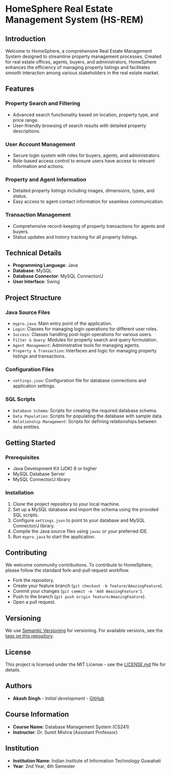 # HomeSphere Real Estate Management System (HS-REM)

## Introduction
Welcome to HomeSphere, a comprehensive Real Estate Management System designed to streamline property management processes. Created for real estate offices, agents, buyers, and administrators, HomeSphere enhances the efficiency of managing property listings and facilitates smooth interaction among various stakeholders in the real estate market.

## Features

### Property Search and Filtering
- Advanced search functionality based on location, property type, and price range.
- User-friendly browsing of search results with detailed property descriptions.

### User Account Management
- Secure login system with roles for buyers, agents, and administrators.
- Role-based access control to ensure users have access to relevant information and actions.

### Property and Agent Information
- Detailed property listings including images, dimensions, types, and status.
- Easy access to agent contact information for seamless communication.

### Transaction Management
- Comprehensive record-keeping of property transactions for agents and buyers.
- Status updates and history tracking for all property listings.

## Technical Details

- **Programming Language**: Java
- **Database**: MySQL
- **Database Connector**: MySQL Connector/J
- **User Interface**: Swing

## Project Structure

### Java Source Files
- `mypro.java`: Main entry point of the application.
- `Login`: Classes for managing login operations for different user roles.
- `Success`: Classes handling post-login operations for various users.
- `Filter & Query`: Modules for property search and query formulation.
- `Agent Management`: Administrative tools for managing agents.
- `Property & Transaction`: Interfaces and logic for managing property listings and transactions.

### Configuration Files
- `settings.json`: Configuration file for database connections and application settings.

### SQL Scripts
- `Database Schema`: Scripts for creating the required database schema.
- `Data Population`: Scripts for populating the database with sample data.
- `Relationship Management`: Scripts for defining relationships between data entities.

## Getting Started

### Prerequisites
- Java Development Kit (JDK) 8 or higher
- MySQL Database Server
- MySQL Connector/J library

### Installation
1. Clone the project repository to your local machine.
2. Set up a MySQL database and import the schema using the provided SQL scripts.
3. Configure `settings.json` to point to your database and MySQL Connector/J library.
4. Compile the Java source files using `javac` or your preferred IDE.
5. Run `mypro.java` to start the application.

## Contributing
We welcome community contributions. To contribute to HomeSphere, please follow the standard fork-and-pull request workflow.

- Fork the repository.
- Create your feature branch (`git checkout -b feature/AmazingFeature`).
- Commit your changes (`git commit -m 'Add AmazingFeature'`).
- Push to the branch (`git push origin feature/AmazingFeature`).
- Open a pull request.

## Versioning
We use [Semantic Versioning](http://semver.org/) for versioning. For available versions, see the [tags on this repository](#).

## License
This project is licensed under the MIT License - see the [LICENSE.md](LICENSE.md) file for details.

## Authors
- **Akash Singh** - *Initial development* - [GitHub](https://github.com/akash22ak)

## Course Information
- **Course Name**: Database Management System (CS241) 
- **Instructor**: Dr. Sumit Mishra (Assistant Professor)

## Institution
- **Institution Name**: Indian Institute of Information Technology Guwahati
- **Year**: 2nd Year, 4th Semester
